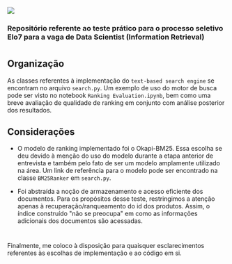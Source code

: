 ![](https://images.elo7.com.br/assets/v3/desktop/svg/logo-elo7.svg)

### Repositório referente ao teste prático para o processo seletivo Elo7 para a vaga de Data Scientist (Information Retrieval)
#

## Organização

As classes referentes à implementação do `text-based search engine` se encontram no arquivo `search.py`. Um exemplo de uso do motor de busca pode ser visto no notebook `Ranking Evaluation.ipynb`, bem como uma breve avaliação de qualidade de ranking em conjunto com análise posterior dos resultados.


## Considerações
* O modelo de ranking implementado foi o Okapi-BM25. Essa escolha se deu devido à menção do uso do modelo durante a etapa anterior de entrevista e também pelo fato de ser um modelo amplamente utilizado na área. Um link de referência para o modelo pode ser encontrado na classe `BM25Ranker` em `search.py`.

* Foi abstraída a noção de armazenamento e acesso eficiente dos documentos. Para os propósitos desse teste, restringimos a atenção apenas à recuperação/ranqueamento do id dos produtos. Assim, o índice construído "não se preocupa" em como as informações adicionais dos documentos são acessadas.

#

Finalmente, me coloco à disposição para quaisquer esclarecimentos referentes às escolhas de implementação e ao código em si.
